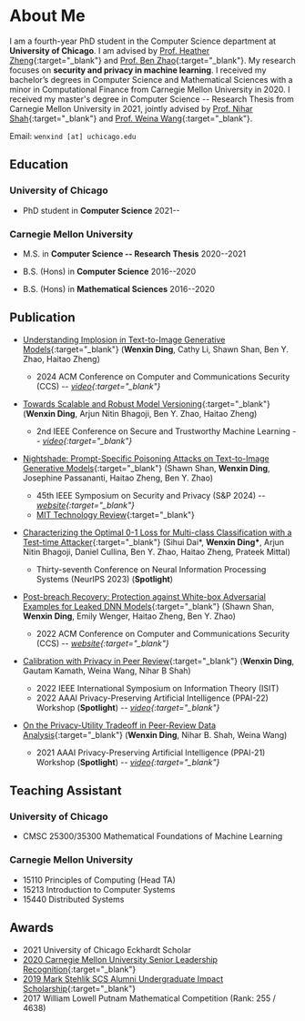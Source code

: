 # About Me

I am a fourth-year PhD student in the Computer Science department at **University of Chicago**. I am advised by [Prof. Heather Zheng](http://people.cs.uchicago.edu/~htzheng/){:target="_blank"} and [Prof. Ben Zhao](http://people.cs.uchicago.edu/~ravenben/){:target="_blank"}. My research focuses on **security and privacy in machine learning**. I received my bachelor’s degrees in Computer Science and Mathematical Sciences with a minor in Computational Finance from Carnegie Mellon University in 2020. I received my master's degree in Computer Science -- Research Thesis from Carnegie Mellon University in 2021, jointly advised by [Prof. Nihar Shah](https://www.cs.cmu.edu/~nihars/){:target="_blank"} and [Prof. Weina Wang](https://www.cs.cmu.edu/~weinaw/){:target="_blank"}. 



Email: `wenxind [at] uchicago.edu`


## Education

### University of Chicago
- PhD student in **Computer Science** 2021--

### Carnegie Mellon University
- M.S. in **Computer Science -- Research Thesis** 2020--2021

- B.S. (Hons) in **Computer Science** 2016--2020

- B.S. (Hons) in **Mathematical Sciences** 2016--2020

## Publication
- [Understanding Implosion in  Text-to-Image Generative Models](https://arxiv.org/abs/2409.12314){:target="_blank"}
(**Wenxin Ding**, Cathy Li, Shawn Shan, Ben Y. Zhao, Haitao Zheng)
   - 2024 ACM Conference on Computer and Communications Security (CCS) -- *[video](https://www.youtube.com/watch?v=zlvs2DiAOJQ){:target="_blank"}*

- [Towards Scalable and Robust Model Versioning](https://arxiv.org/abs/2401.09574){:target="_blank"}
(**Wenxin Ding**, Arjun Nitin Bhagoji, Ben Y. Zhao, Haitao Zheng)
   - 2nd IEEE Conference on Secure and Trustworthy Machine Learning -- *[video](https://www.youtube.com/watch?v=236Pk_FE7jg){:target="_blank"}*

- [Nightshade: Prompt-Specific Poisoning Attacks on Text-to-Image Generative Models](https://arxiv.org/abs/2310.13828){:target="_blank"}
(Shawn Shan, **Wenxin Ding**, Josephine Passananti, Haitao Zheng, Ben Y. Zhao)
  - 45th IEEE Symposium on Security and Privacy (S&P 2024) -- *[website](https://nightshade.cs.uchicago.edu/){:target="_blank"}*
  - [MIT Technology Review](https://www.technologyreview.com/2023/10/23/1082189/data-poisoning-artists-fight-generative-ai/){:target="_blank"}

- [Characterizing the Optimal 0-1 Loss for Multi-class Classification with a Test-time Attacker](https://arxiv.org/abs/2302.10722){:target="_blank"}
(Sihui Dai\*, **Wenxin Ding\***, Arjun Nitin Bhagoji, Daniel Cullina, Ben Y. Zhao, Haitao Zheng, Prateek Mittal)
  - Thirty-seventh Conference on Neural Information Processing Systems (NeurIPS 2023) (**Spotlight**)

- [Post-breach Recovery: Protection against White-box Adversarial Examples for Leaked DNN Models](https://arxiv.org/abs/2205.10686){:target="_blank"}
(Shawn Shan, **Wenxin Ding**, Emily Wenger, Haitao Zheng, Ben Y. Zhao)
  - 2022 ACM Conference on Computer and Communications Security (CCS) -- *[website](https://sandlab.cs.uchicago.edu/recovery/){:target="_blank"}*

- [Calibration with Privacy in Peer Review](https://arxiv.org/abs/2201.11308){:target="_blank"}
(**Wenxin Ding**, Gautam Kamath, Weina Wang, Nihar B Shah)
  - 2022 IEEE International Symposium on Information Theory (ISIT)
  - 2022 AAAI Privacy-Preserving Artificial Intelligence (PPAI-22) Workshop (**Spotlight**) -- *[video](https://www.youtube.com/watch?v=t5M4Srdj1zU){:target="_blank"}*

- [On the Privacy-Utility Tradeoff in Peer-Review Data Analysis](https://arxiv.org/abs/2006.16385){:target="_blank"}
(**Wenxin Ding**, Nihar B. Shah, Weina Wang)
  - 2021 AAAI Privacy-Preserving Artificial Intelligence (PPAI-21) Workshop (**Spotlight**) -- *[video](https://www.youtube.com/watch?v=SoMBIdWKoNY){:target="_blank"}*


## Teaching Assistant

### University of Chicago
- CMSC 25300/35300 Mathematical Foundations of Machine Learning

### Carnegie Mellon University
- 15110 Principles of Computing (Head TA)
- 15213 Introduction to Computer Systems
- 15440 Distributed Systems

## Awards

- 2021 University of Chicago Eckhardt Scholar
- [2020 Carnegie Mellon University Senior Leadership Recognition](https://www.cmu.edu/student-affairs/slice/leadership/awards-recognition/index.html#slr){:target="_blank"}
- [2019 Mark Stehlik SCS Alumni Undergraduate Impact Scholarship](https://www.scs.cmu.edu/news/ding-earns-2019-stehlik-scholarship){:target="_blank"}
- 2017 William Lowell Putnam Mathematical Competition (Rank: 255 / 4638)





